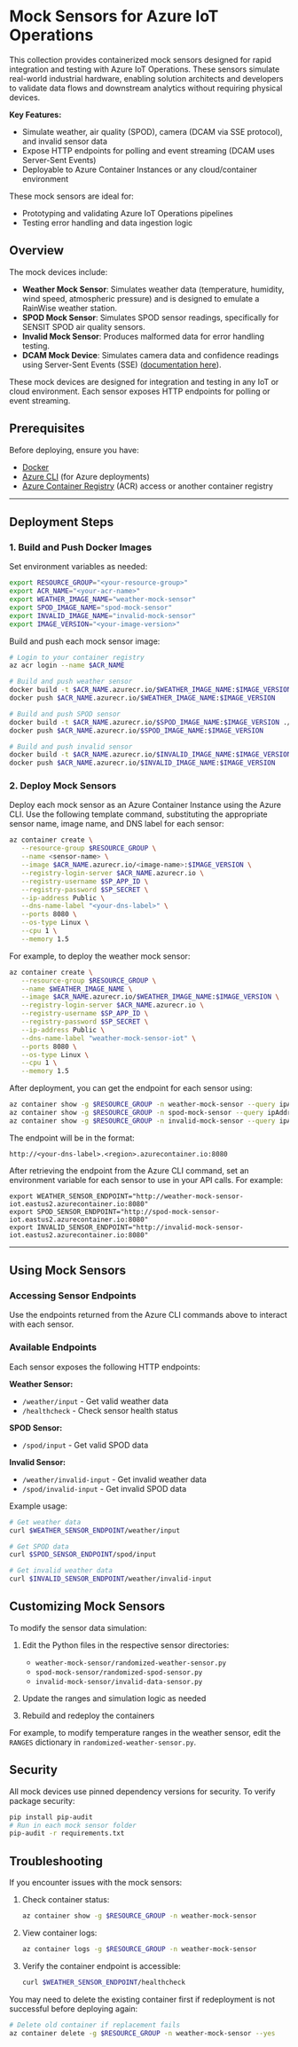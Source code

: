 # Mock Sensors for Azure IoT Operations

This collection provides containerized mock sensors designed for rapid integration and testing with Azure IoT Operations. These sensors simulate real-world industrial hardware, enabling solution architects and developers to validate data flows and downstream analytics without requiring physical devices.

**Key Features:**
- Simulate weather, air quality (SPOD), camera (DCAM via SSE protocol), and invalid sensor data
- Expose HTTP endpoints for polling and event streaming (DCAM uses Server-Sent Events)
- Deployable to Azure Container Instances or any cloud/container environment

These mock sensors are ideal for:
- Prototyping and validating Azure IoT Operations pipelines
- Testing error handling and data ingestion logic

## Overview

The mock devices include:

- **Weather Mock Sensor**: Simulates weather data (temperature, humidity, wind speed, atmospheric pressure) and is designed to emulate a RainWise weather station.
- **SPOD Mock Sensor**: Simulates SPOD sensor readings, specifically for SENSIT SPOD air quality sensors.
- **Invalid Mock Sensor**: Produces malformed data for error handling testing.
- **DCAM Mock Device**: Simulates camera data and confidence readings using Server-Sent Events (SSE) ([documentation here](./dcam-mock-sensor-sse/dcam-mock-sensor.md)).

These mock devices are designed for integration and testing in any IoT or cloud environment. Each sensor exposes HTTP endpoints for polling or event streaming.

## Prerequisites

Before deploying, ensure you have:
- [Docker](https://docs.docker.com/get-docker/)
- [Azure CLI](https://learn.microsoft.com/en-us/cli/azure/install-azure-cli) (for Azure deployments)
- [Azure Container Registry](https://learn.microsoft.com/en-us/azure/container-registry/) (ACR) access or another container registry
---

## Deployment Steps


### 1. Build and Push Docker Images

Set environment variables as needed:

```bash
export RESOURCE_GROUP="<your-resource-group>"
export ACR_NAME="<your-acr-name>"
export WEATHER_IMAGE_NAME="weather-mock-sensor"
export SPOD_IMAGE_NAME="spod-mock-sensor"
export INVALID_IMAGE_NAME="invalid-mock-sensor"
export IMAGE_VERSION="<your-image-version>"
```

Build and push each mock sensor image:

```bash
# Login to your container registry
az acr login --name $ACR_NAME

# Build and push weather sensor
docker build -t $ACR_NAME.azurecr.io/$WEATHER_IMAGE_NAME:$IMAGE_VERSION ./weather-mock-sensor
docker push $ACR_NAME.azurecr.io/$WEATHER_IMAGE_NAME:$IMAGE_VERSION

# Build and push SPOD sensor
docker build -t $ACR_NAME.azurecr.io/$SPOD_IMAGE_NAME:$IMAGE_VERSION ./spod-mock-sensor
docker push $ACR_NAME.azurecr.io/$SPOD_IMAGE_NAME:$IMAGE_VERSION

# Build and push invalid sensor
docker build -t $ACR_NAME.azurecr.io/$INVALID_IMAGE_NAME:$IMAGE_VERSION ./invalid-mock-sensor
docker push $ACR_NAME.azurecr.io/$INVALID_IMAGE_NAME:$IMAGE_VERSION
```

### 2. Deploy Mock Sensors 

Deploy each mock sensor as an Azure Container Instance using the Azure CLI. Use the following template command, substituting the appropriate sensor name, image name, and DNS label for each sensor:

```bash
az container create \
   --resource-group $RESOURCE_GROUP \
   --name <sensor-name> \
   --image $ACR_NAME.azurecr.io/<image-name>:$IMAGE_VERSION \
   --registry-login-server $ACR_NAME.azurecr.io \
   --registry-username $SP_APP_ID \
   --registry-password $SP_SECRET \
   --ip-address Public \
   --dns-name-label "<your-dns-label>" \
   --ports 8080 \
   --os-type Linux \
   --cpu 1 \
   --memory 1.5
```

For example, to deploy the weather mock sensor:

```bash
az container create \
   --resource-group $RESOURCE_GROUP \
   --name $WEATHER_IMAGE_NAME \
   --image $ACR_NAME.azurecr.io/$WEATHER_IMAGE_NAME:$IMAGE_VERSION \
   --registry-login-server $ACR_NAME.azurecr.io \
   --registry-username $SP_APP_ID \
   --registry-password $SP_SECRET \
   --ip-address Public \
   --dns-name-label "weather-mock-sensor-iot" \
   --ports 8080 \
   --os-type Linux \
   --cpu 1 \
   --memory 1.5
```

After deployment, you can get the endpoint for each sensor using:

```bash
az container show -g $RESOURCE_GROUP -n weather-mock-sensor --query ipAddress.fqdn -o tsv
az container show -g $RESOURCE_GROUP -n spod-mock-sensor --query ipAddress.fqdn -o tsv
az container show -g $RESOURCE_GROUP -n invalid-mock-sensor --query ipAddress.fqdn -o tsv
```

The endpoint will be in the format:

```
http://<your-dns-label>.<region>.azurecontainer.io:8080
```

After retrieving the endpoint from the Azure CLI command, set an environment variable for each sensor to use in your API calls. For example:

```
export WEATHER_SENSOR_ENDPOINT="http://weather-mock-sensor-iot.eastus2.azurecontainer.io:8080"
export SPOD_SENSOR_ENDPOINT="http://spod-mock-sensor-iot.eastus2.azurecontainer.io:8080"
export INVALID_SENSOR_ENDPOINT="http://invalid-mock-sensor-iot.eastus2.azurecontainer.io:8080"
```

---

## Using Mock Sensors

### Accessing Sensor Endpoints

Use the endpoints returned from the Azure CLI commands above to interact with each sensor.

### Available Endpoints

Each sensor exposes the following HTTP endpoints:

**Weather Sensor:**
- `/weather/input` - Get valid weather data
- `/healthcheck` - Check sensor health status

**SPOD Sensor:**
- `/spod/input` - Get valid SPOD data

**Invalid Sensor:**
- `/weather/invalid-input` - Get invalid weather data
- `/spod/invalid-input` - Get invalid SPOD data

Example usage:

```bash
# Get weather data
curl $WEATHER_SENSOR_ENDPOINT/weather/input

# Get SPOD data
curl $SPOD_SENSOR_ENDPOINT/spod/input

# Get invalid weather data
curl $INVALID_SENSOR_ENDPOINT/weather/invalid-input
```

## Customizing Mock Sensors

To modify the sensor data simulation:

1. Edit the Python files in the respective sensor directories:
   - `weather-mock-sensor/randomized-weather-sensor.py`
   - `spod-mock-sensor/randomized-spod-sensor.py`
   - `invalid-mock-sensor/invalid-data-sensor.py`

2. Update the ranges and simulation logic as needed
3. Rebuild and redeploy the containers

For example, to modify temperature ranges in the weather sensor, edit the `RANGES` dictionary in `randomized-weather-sensor.py`.

## Security

All mock devices use pinned dependency versions for security. To verify package security:

```bash
pip install pip-audit
# Run in each mock sensor folder
pip-audit -r requirements.txt
```

## Troubleshooting

If you encounter issues with the mock sensors:

1. Check container status:
   ```bash
   az container show -g $RESOURCE_GROUP -n weather-mock-sensor
   ```

2. View container logs:
   ```bash
   az container logs -g $RESOURCE_GROUP -n weather-mock-sensor
   ```

3. Verify the container endpoint is accessible:
   ```bash
   curl $WEATHER_SENSOR_ENDPOINT/healthcheck
   ```

You may need to delete the existing container first if redeployment is not successful before deploying again:

```bash
# Delete old container if replacement fails
az container delete -g $RESOURCE_GROUP -n weather-mock-sensor --yes
```
